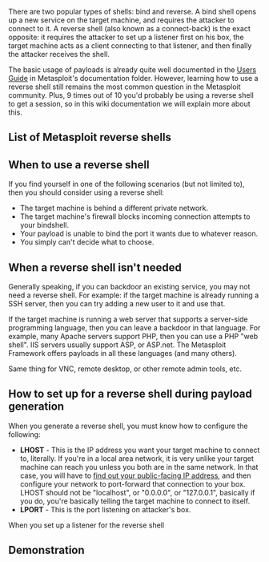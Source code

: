 There are two popular types of shells: bind and reverse. A bind shell opens up a new service on the target machine, and requires the attacker to connect to it. A reverse shell (also known as a connect-back) is the exact opposite: it requires the attacker to set up a listener first on his box, the target machine acts as a client connecting to that listener, and then finally the attacker receives the shell.

The basic usage of payloads is already quite well documented in the [Users Guide](https://github.com/rapid7/metasploit-framework/blob/master/documentation/users_guide_4.3.pdf) in Metasploit's documentation folder. However, learning how to use a reverse shell still remains the most common question in the Metasploit community. Plus, 9 times out of 10 you'd probably be using a reverse shell to get a session, so in this wiki documentation we will explain more about this.

## List of Metasploit reverse shells

## When to use a reverse shell

If you find yourself in one of the following scenarios (but not limited to), then you should consider using a reverse shell:

* The target machine is behind a different private network.
* The target machine's firewall blocks incoming connection attempts to your bindshell.
* Your payload is unable to bind the port it wants due to whatever reason.
* You simply can't decide what to choose.

## When a reverse shell isn't needed

Generally speaking, if you can backdoor an existing service, you may not need a reverse shell. For example: if the target machine is already running a SSH server, then you can try adding a new user to it and use that.

If the target machine is running a web server that supports a server-side programming language, then you can leave a backdoor in that language. For example, many Apache servers support PHP, then you can use a PHP "web shell". IIS servers usually support ASP, or ASP.net. The Metasploit Framework offers payloads in all these languages (and many others).

Same thing for VNC, remote desktop, or other remote admin tools, etc.

## How to set up for a reverse shell during payload generation

When you generate a reverse shell, you must know how to configure the following:

* **LHOST** - This is the IP address you want your target machine to connect to, literally. If you're in a local area network, it is very unlike your target machine can reach you unless you both are in the same network. In that case, you will have to [find out your public-facing IP address](https://www.google.com/webhp?q=ip#q=ip), and then configure your network to port-forward that connection to your box. LHOST should not be "localhost", or "0.0.0.0", or "127.0.0.1", basically if you do, you're basically telling the target machine to connect to itself.
* **LPORT** - This is the port listening on attacker's box.

When you set up a listener for the reverse shell

## Demonstration